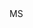 <?xml version="1.0" encoding="UTF-8"?>
<CustomMetadata xmlns="http://soap.sforce.com/2006/04/metadata">
    <label>MS</label>
</CustomMetadata>
